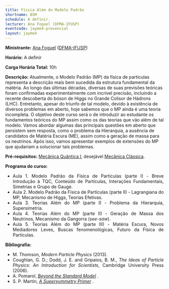 ```yaml
---
title: Física Além do Modelo Padrão
shortname: BSM
schedule: A definir.
lecturer: Ana Foguel (DFMA-IFUSP)
eventcode: jayme4-presencial
layout: jayme4
---
```


**Ministrante:** [Ana Foguel](http://lattes.cnpq.br/6081148732571829) ([DFMA-IFUSP](http://portal.if.usp.br/fma/pt-br/in%C3%ADcio-departamento-de-f%C3%ADsica-matem%C3%A1tica))

**Horário:** A definir

**Carga Horária Total:** 10h

**Descrição:** Atualmente, o Modelo Padrão (MP) da física de partículas representa a descrição mais bem sucedida da
estrutura fundamental da matéria. Ao longo das últimas décadas, diversas de suas previsões teóricas
foram confirmadas experimentalmente com incrível precisão, incluindo a recente descoberta do bóson
de Higgs no Grande Colisor de Hádrons (LHC). Entretanto, apesar do triunfo de tal modelo, devido à
existência de diversos problemas em aberto, hoje sabemos que o MP ainda é uma teoria incompleta. O
objetivo deste curso será o de introduzir ao estudante os fundamentos teóricos do MP assim como os
das teorias que vão além de tal modelo. Vamos abordar algumas das principais questões em aberto que
persistem sem resposta, como o problema da Hierarquia, a ausência de candidatos de Matéria Escura
(ME), assim como a geração de massa para os neutrinos. Após isso, vamos apresentar exemplos de
extensões do MP que ajudariam a solucionar tais problemas.

**Pré-requisitos:** [Mecânica Quântica I](https://uspdigital.usp.br/jupiterweb/obterDisciplina?sgldis=4300403&verdis=1), desejável [Mecânica Clássica](https://uspdigital.usp.br/jupiterweb/obterDisciplina?nomdis=&sgldis=4302305).

**Programa do curso:**

<div style="text-align: justify">
 <ul>
  <li>Aula 1. Modelo Padrão da Física de Partículas (parte I) -
Breve Introdução à TQC, Conteúdo de Partículas, Interações Fundamentais, Simetrias e Grupo de
Gauge.</li>
  <li>Aula 2. Modelo Padrão da Física de Partículas (parte II) -
Lagrangiana do MP, Mecanismo de Higgs, Teorias Efetivas.</li>
  <li>Aula 3. Teorias Além do MP (parte I) - Problema da Hierarquia, Supersimetria. </li>
  <li>Aula 4. Teorias Além do MP (parte II) - Geração de Massa dos Neutrinos, Mecanismo da Gangorra (<i>see-saw</i>). </li>
  <li>Aula 5. Teorias Além do MP (parte III) - Matéria Escura, Novos Mediadores Leves, Buscas fenomenológicas, Futuro da Física de Partículas. </li>
 </ul>
</div>

**Bibliografia:**

<div style="text-align: justify">
 <ul>
  <li>  M. Thomson, <i>Modern Particle Physics</i> (2013). </li>
   <li> Coughlan, G. D.; Dodd, J. E. and Gripaios, B. M., <i>The Ideas of Particle Physics: An Introduction for Scientists</i>, Cambridge University Press (2006).</li>
   <li>A. Pomarol, <a href="https://arxiv.org/abs/1202.1391"><i>Beyond the Standard Model</i></a> .</li>
    <li> S. P. Martin, <a href="https://arxiv.org/abs/1202.1391"><i>A Supersymmetry Primer</i></a>  .</li>
 </ul>
</div>
